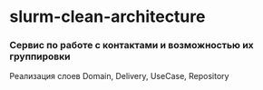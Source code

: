 # slurm-clean-architecture

### Сервис по работе с контактами и возможностью их группировки

Реализация слоев Domain, Delivery, UseCase, Repository
